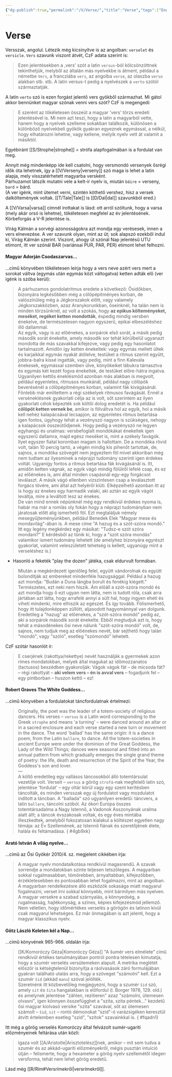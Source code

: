 ```yaml
---
{"dg-publish":true,"permalink":"/V/Verse/","title":"Verse","tags":["Englishtexttranslated"],"created":"2025-05-01T10:22","updated":"2025-05-01T10:23"}
---
```



# Verse

Versszak, angolul. Létezik még kicsinyítve is az angolban: `verselet` és `versicle`. `Vers` szavunk viszont átvét, CzF adata szerint is:  
> Ezen jelentésekben a ,vers' szót a latin `versus`-ból kölcsönzöttnek tekinthetjük, melyből az általán más nyelvekbe is átment, például a németbe `Vers`, a francziába `vers`, az angolba `verse`, az olaszba `verso` alakban stb. stb. A latin versus-t pedig a nyelvészek a `verto` szótól származtatják.  

A latin `verto` szó is ezen forgást jelentő vers gyökből származhat. Mi gátol akkor bennünket magyar szónak venni vers szót? CzF is megengedi:  
> E szerént az tökéletesen összeüt a magyar 'vers' törzs eredeti jelentésével is. Mi nem azt teszi, hogy a latin a magyarból vette, hanem hogy a nyelvek szelleme sokakban találkozik, különösen a különböző nyelvekbeli gyökök gyakran egyeznek egymással, a nélkül, hogy elhatározni lehetne, vagy kellene, melyik nyelv vett át valamit a másiktól.  

Egyébiránt [[S/Strophe\|strophe]] = strófa alapfogalmában is a fordulat van meg.  

Annyit még mindenképp ide kell csatolni, hogy versmondó versenyek ősrégi idők óta lehetnek, így a [[V/Verseny\|verseny]] szó maga is lehet a latin alapja, mely visszatérhetett magyarba versként.  
Párhuzamot látszik mutatni vele a kelt-ír nyelv is, miután `báire` = verseny, `bard` = bárd.  
(A ver igénk, mint ütemet verni, szintén köthető vershez, hisz a versek dalköltemények voltak. [[T/Tale\|Tale]] is [[D/Dal\|dal]] szavunkból ered.)  

A [[V/Varsa\|varsa]] címnél írottakat is lásd: ott arról szóltunk, hogy a varsa (mely akár orsó is lehetne), tökéletesen megfelel az év jelentésének. Körbeforgás a V-R jelentése is.  

Virág Kálmán a sorvégi azonosságokra azt mondja egy verésesek, innen a vers elnevezése. A ver szavunk olyan, mint az üt; sok alapszó ezekből indul ki, Virág Kálmán szerint. Viszont, ahogy üt szónál Nap jelentésű UTU etimont, itt ver szónál BAR (variánsai PUR, PAR, PER) etimont lehet felhozni.  

#### Magyar Adorján Csodaszarvas...  

...című könyvében tökéletesen leírja hogy a vers neve azért vers mert a sorokat váltva (egymás után egymás közt váltogatva) ketten adták elő (ver igénk is szóba kerül):  
> A párhuzamos gondolatritmus eredete a következő: Ősidőkben, bizonyára legkésőbben még a cölöpépítményes korban, de valószínűleg még a Jégkorszakok előtt, vagy valamely Jégkorszakközben, azaz Aranykorunkban, őseinknél, ha talán nem is minden törzsünknél, az volt a szokás, hogy **az epikus költeményeket, meséket, regéket ketten mondották**, éspedig mindig versben énekelve, de természetesen nagyon egyszerű, epikai elbeszéléshez illő dallammal.  
> Az egyik, vagy is az előénekes, a sorpárok első sorát, a másik pedig második sorát énekelte, amely második sor tehát körülbelül ugyanazt mondotta de más szavakkal kifejezve, vagy pedig egy hasonlatot tartalmazott. Amidőn így ketten énekeltek: vagy egymás mellett ültek és karjaikkal egymás nyakát átölelve, testüket a ritmus szerint együtt, jobbra-balra kissé ingatták, vagy pedig, mint a finn Kalevala énekesek, egymással szemben ülve, könyökeiket lábukra támasztva és egymás két kezét fogva énekeltek, de testüket előre-hátra ingatva.  
> Ugyanilyen kettős éneklésmód azonban más alakban is megvolt, például egyenletes, ritmusos munkánál, például nagy cölöpök beverésénél a cölöpépítményes korban, valamint fák kivágásánál. Föntebb már említettem a régi székelyek ritmusos favágását. Ennél a verséneklésnek gyakorlati célja az is volt, sőt szerintem az ilyen gyakorlati célok képezték sok költői dolog eredetét is. Ha például **cölöpöt ketten vernek be**, amikor is fölváltva hol az egyik, hol a másik kell nehéz kalapácsával lecsapjon, az egyenletes ritmus betartása igen fontos, úgyhogy tehát a vezényszó nagyon is szükséges, nehogy a kalapácsok összeütődjenek. Hogy pedig a vezényszó ne legyen egyhangú és unalmas: versbefoglalt mondókákat énekeltek igen egyszerű dallamra, majd egész meséket is, mint a székely favágók.  
> Ilyet egyszer fiatal koromban magam is hallottam. De a mondóka rövid volt, talán 10 percig tartó, a végén mindig kis pihenőt tartottak, de, sajnos, a mondóka szövegét nem jegyeztem föl mivel akkoriban még nem tudtam az ilyesminek a néprajzi tudomány szerinti igen érdekes voltát. Ugyanígy fontos a ritmus betartása fák kivágásánál is. Itt, amidőn ketten vágnak, az egyik vágó mindig fölülről lefelé csap, és ez az előénekes is, ami által minden csapásnál egy-egy forgácsot leválaszt. A másik vágó ellenben vízszintesen csap a leválasztott forgács tövére, ami által azt helyéről kiüti. Elképzelhető azonban itt az is hogy az énekes egy harmadik valaki, aki aztán az egyik vágót leváltja, mire a leváltott lesz az énekes.  
> De van mind ennek népünknél még egy rendkívül érdekes nyoma is, habár ma már a romlás oly fokán hogy a néprajzi tudományban nem járatosak előtt alig ismerhető föl. Ezt megtaláljuk némely mesegyűjteményünkben, például Benedek Elek "Magyar mese és mondavilág"-ában is. A mese címe "A hazug és a szót-szóra mondó." Itt egy legény megkérdez egy másikat: "Tudsz-e szót szóra mondani?" E kérdésből az tűnik ki, hogy a "szót szóra mondás" valamikor ismert tudomány lehetett (de amelyhez bizonyára egyrészt gyakorlat, valamint veleszületett tehetség is kellett, ugyanúgy mint a verseléshez is.)  
- Hasonló a feketék "play the dozen" játéka, csak eldurvult formában.

> Miután a megkérdezett igenlőleg felel, együtt vándorolnak és együtt bolondítják az embereket mindenféle hazugsággal. Például a hazug azt mondja: "Budán a Duna lángba borult és fenékig kiégett." Természetes, ezt neki nem hiszik. Ám előáll a szót-szóra mondó és azt mondja hogy ő ezt ugyan nem látta, nem is tudott róla, csak arra jártában azt látta, hogy arrafelé annyi a sült hal, hogy ingyen eheti és viheti mindenki, mire elhiszik az egészet. És így tovább. Fölismerhető, hogy itt tulajdonképpen züllött, aljasodott hagyománnyal van dolgunk. Eredetileg a "hazug" az előénekes, a "szót-szóra mondó" pedig az, aki a sorpárok második sorát énekelte. Ebből megtudjuk azt is, hogy tehát a másodénekes ősi neve nálunk "szót-szóra mondó" volt, de, sajnos, nem tudjuk meg az előénekes nevét, bár sejthető hogy talán "mondó", vagy "szóló", esetleg "szómondó" lehetett.  

CzF szótár hasonlót ír:  
> E cserjének (rakottya/rekettye) nevét használják a gyermekek azon rímes mondatokban, melyek által magukat az időmozzanatos (tactusos) beszédben gyakorolják: Vágok vágok fát – de micsoda fát? – régi rakottyát – **aki velem vers – én is avval vers** – fogadjunk fel – egy pintborban – huszon kettő – ez!  

#### Robert Graves The White Goddess...

...című könyvében a fordulatokat táncfordulatnak értelmezi:  
> Originally, the poet was the leader of a totem-society of religious dancers. His verses – `versus` is a Latin word corresponding to the Greek `strophe` and means 'a turning' – were danced around an altar or in a sacred enclosure and each verse started a new turn or movement in the dance. The word 'ballad' has the same origin: it is a dance poem, from the Latin `ballare`, to dance. All the totem-societies in ancient Europe were under the dominion of the Great Goddess, the Lady of the Wild Things; dances were seasonal and fitted into an annual pattern from which gradually emerges the single grand theme of poetry: the life, death and resurrection of the Spirit of the Year, the Goddess's son and lover.  
> —  
> A költő eredetileg egy vallásos táncosokból álló totemtársulat vezetője volt. Verseit – `versus` a görög `strofá`-nak megfelelő latin szó, jelentése 'fordulat' – egy oltár körül vagy egy szent kerítésben táncolták, és minden versszak egy új fordulatot vagy mozdulatot indított a táncban. A "ballada" szó ugyanilyen eredetű: táncvers, a latin `ballare`, táncolni szóból. Az ókori Európa összes totemtársadalma a Nagy Istennő, a Vadonok Asszonyának uralma alatt állt; a táncok évszakosak voltak, és egy éves mintába illeszkedtek, amelyből fokozatosan kialakul a költészet egyetlen nagy témája: az Év Szellemének, az Istennő fiának és szeretőjének élete, halála és feltámadása.  { #4gb9xk}


#### Arató István A világ nyelve...

...című az Ősi Gyökér 2010/4. sz. megjelent cikkében írja:  
> A magyar nyelv mondatalkotása rendkívül magasrendű. A szavak sorrendje a mondatokban szinte teljesen tetszőleges. A magyarban sokkal rugalmasabban, tömörebben, árnyaltabban, kifejezőbben, érzékletesebben és pontosabban lehet fogalmazni, mint az angolban. A magyarban rendelkezésre álló eszközök sokasága miatt magyarul fogalmazni, verset írni sokkal könnyebb, mint bármilyen más nyelven. A magyar versekre a szabad szárnyalás, a könnyedség, a rugalmasság, hajlékonyság, a színes, képies kifejezésmód jellemző. Nem véletlen, hogy időmértékes verselés a görögön és latinon kívül csak magyarul lehetséges. Ez már önmagában is azt jelenti, hogy a magyar klasszikus nyelv.  

#### Götz László Keleten kél a Nap...

...című könyvének 965-966. oldalán írja:
> [[K/Komoróczy Géza\|Komoróczy Géza]] "A šumér vers elmélete" című rendkívül értékes tanulmányában pontról pontra tételesen kimutatja, hogy a szumér verselés versütemeken alapult. A metrika meglétét először is kétségtelenül bizonyítja a ráolvasások záró formulájában gyakran található utalás arra, hogy a szöveget "számolni" kell. Ezt a szumér `šid` (akkád `manu`) szóval jelölték.  
> Szeretnénk itt közbevetőleg megjegyezni, hogy a szumér `šid` szó, amely `sit` és `šita` hangalakban is előfordul (l. Borger 1978, 129. old.) és amelynek jelentése "zählen, rezitieren" azaz "számolni, ütemesen olvasni", igen könnyen összefügghet a "szita, szita péntek..." kezdetű ősi magyar kiolvasó versike "szita" szavával, sőt az ütemesen számolt – `šid`, `sit` – rontó démonokat "szid"-ó varázsigéken keresztül átvitt értelemben esetleg "szid", "szitok" szavainkkal is.  { #fqadn1}


Itt még a görög verselés Komoróczy által felvázolt sumér-ugariti előzményeinek feltárása után közli:  
> Igaza volt [[A/Aristotle\|Arisztotelész]]nek, amikor – mit sem tudva a szumér és az akkád-ugariti előzményekről, mégis pusztán intuíció útján – felismerte, hogy a hexameter a görög nyelv szellemétől idegen versforma, tehát nem lehet görög eredetű.  

Lásd még [[R/Rím#Versrímekről\|versrímekről]].  